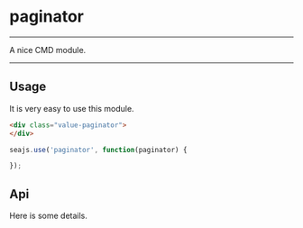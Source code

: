# paginator

---

A nice CMD module.

---

## Usage

It is very easy to use this module.

````html
<div class="value-paginator">
</div>
````

```javascript
seajs.use('paginator', function(paginator) {

});
```

## Api

Here is some details.

